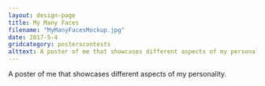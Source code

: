 ```yaml
---
layout: design-page
title: My Many Faces
filename: "MyManyFacesMockup.jpg"
date: 2017-5-4
gridcategory: posterscontests
alttext: A poster of me that showcases different aspects of my personality.
---
```

A poster of me that showcases different aspects of my personality.